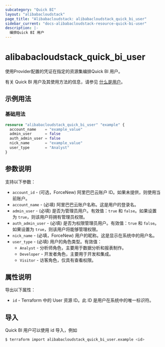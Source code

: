 ```yaml
---
subcategory: "Quick BI"
layout: "alibabacloudstack"
page_title: "Alibabacloudstack: alibabacloudstack_quick_bi_user"
sidebar_current: "docs-alibabacloudstack-resource-quick-bi-user"
description: |-
  编排Quick BI 用户
---
```


# alibabacloudstack_quick_bi_user

使用Provider配置的凭证在指定的资源集编排Quick BI 用户。

有关 Quick BI 用户及其使用方法的信息，请参见 [什么是用户](https://www.alibabacloud.com/help/doc-detail/33813.htm)。

## 示例用法

### 基础用法

```terraform
resource "alibabacloudstack_quick_bi_user" "example" {
  account_name    = "example_value"
  admin_user      = false
  auth_admin_user = false
  nick_name       = "example_value"
  user_type       = "Analyst"
}

```

## 参数说明

支持以下参数：

* `account_id` - (可选，ForceNew) 阿里巴巴云账户 ID。如果未提供，则使用当前账户。
* `account_name` - (必填) 阿里巴巴云账户名称。这是用户的登录名。
* `admin_user` - (必填) 是否为管理员用户。有效值：`true` 和 `false`。如果设置为 `true`，则该用户将拥有管理员权限。
* `auth_admin_user` - (必填) 是否为权限管理员用户。有效值：`true` 和 `false`。如果设置为 `true`，则该用户将能够管理权限。
* `nick_name` - (必填，ForceNew) 用户的昵称。这是显示在系统中的用户名。
* `user_type` - (必填) 用户的角色类型。有效值：
  * `Analyst` - 分析师角色，主要用于数据分析和报表制作。
  * `Developer` - 开发者角色，主要用于开发和集成。
  * `Visitor` - 访客角色，仅具有查看权限。

## 属性说明

导出以下属性：

* `id` - Terraform 中的 User 资源 ID。此 ID 是用户在系统中的唯一标识符。

## 导入

Quick BI 用户可以使用 id 导入，例如

```bash
$ terraform import alibabacloudstack_quick_bi_user.example <id>
```